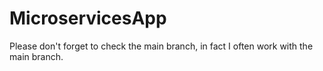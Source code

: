 # MicroservicesApp

Please don't forget to check the main branch, in fact I often work with the main branch.
